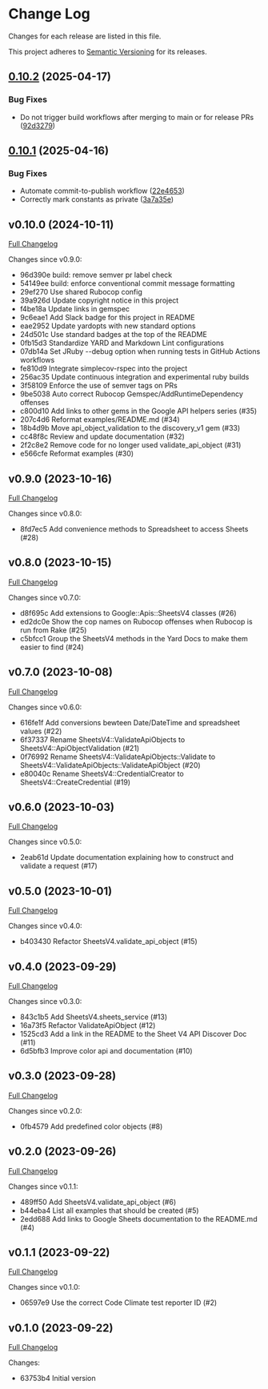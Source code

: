 # Change Log

Changes for each release are listed in this file.

This project adheres to [Semantic Versioning](https://semver.org/) for its releases.

## [0.10.2](https://github.com/main-branch/sheets_v4/compare/v0.10.1...v0.10.2) (2025-04-17)


### Bug Fixes

* Do not trigger build workflows after merging to main or for release PRs ([92d3279](https://github.com/main-branch/sheets_v4/commit/92d32796a9ca032a0805ed0ee83d6a9feecd237d))

## [0.10.1](https://github.com/main-branch/sheets_v4/compare/v0.10.0...v0.10.1) (2025-04-16)


### Bug Fixes

* Automate commit-to-publish workflow ([22e4653](https://github.com/main-branch/sheets_v4/commit/22e4653cc0699225951c1b85bae101677f3dfc04))
* Correctly mark constants as private ([3a7a35e](https://github.com/main-branch/sheets_v4/commit/3a7a35e94fec40759c995c24a7a93085407ee415))

## v0.10.0 (2024-10-11)

[Full Changelog](https://github.com/main-branch/sheets_v4/compare/v0.9.0..v0.10.0)

Changes since v0.9.0:

* 96d390e build: remove semver pr label check
* 54149ee build: enforce conventional commit message formatting
* 29ef270 Use shared Rubocop config
* 39a926d Update copyright notice in this project
* f4be18a Update links in gemspec
* 9c6eae1 Add Slack badge for this project in README
* eae2952 Update yardopts with new standard options
* 24d501c Use standard badges at the top of the README
* 0fb15d3 Standardize YARD and Markdown Lint configurations
* 07db14a Set JRuby --debug option when running tests in GitHub Actions workflows
* fe810d9 Integrate simplecov-rspec into the project
* 256ac35 Update continuous integration and experimental ruby builds
* 3f58109 Enforce the use of semver tags on PRs
* 9be5038 Auto correct Rubocop Gemspec/AddRuntimeDependency offenses
* c800d10 Add links to other gems in the Google API helpers series (#35)
* 207c4d6 Reformat examples/README.md (#34)
* 18b4d9b Move api_object_validation to the discovery_v1 gem (#33)
* cc48f8c Review and update documentation (#32)
* 2f2c8e2 Remove code for no longer used validate_api_object (#31)
* e566cfe Reformat examples (#30)

## v0.9.0 (2023-10-16)

[Full Changelog](https://github.com/main-branch/sheets_v4/compare/v0.8.0..v0.9.0)

Changes since v0.8.0:

* 8fd7ec5 Add convenience methods to Spreadsheet to access Sheets (#28)

## v0.8.0 (2023-10-15)

[Full Changelog](https://github.com/main-branch/sheets_v4/compare/v0.7.0..v0.8.0)

Changes since v0.7.0:

* d8f695c Add extensions to Google::Apis::SheetsV4 classes (#26)
* ed2dc0e Show the cop names on Rubocop offenses when Rubocop is run from Rake (#25)
* c5bfcc1 Group the SheetsV4 methods in the Yard Docs to make them easier to find (#24)

## v0.7.0 (2023-10-08)

[Full Changelog](https://github.com/main-branch/sheets_v4/compare/v0.6.0..v0.7.0)

Changes since v0.6.0:

* 616fe1f Add conversions bewteen Date/DateTime and spreadsheet values (#22)
* 6f37337 Rename SheetsV4::ValidateApiObjects to SheetsV4::ApiObjectValidation (#21)
* 0f76992 Rename SheetsV4::ValidateApiObjects::Validate to SheetsV4::ValidateApiObjects::ValidateApiObject (#20)
* e80040c Rename SheetsV4::CredentialCreator to SheetsV4::CreateCredential (#19)

## v0.6.0 (2023-10-03)

[Full Changelog](https://github.com/main-branch/sheets_v4/compare/v0.5.0..v0.6.0)

Changes since v0.5.0:

* 2eab61d Update documentation explaining how to construct and validate a request (#17)

## v0.5.0 (2023-10-01)

[Full Changelog](https://github.com/main-branch/sheets_v4/compare/v0.4.0..v0.5.0)

Changes since v0.4.0:

* b403430 Refactor SheetsV4.validate_api_object (#15)

## v0.4.0 (2023-09-29)

[Full Changelog](https://github.com/main-branch/sheets_v4/compare/v0.3.0..v0.4.0)

Changes since v0.3.0:

* 843c1b5 Add SheetsV4.sheets_service (#13)
* 16a73f5 Refactor ValidateApiObject (#12)
* 1525cd3 Add a link in the README to the Sheet V4 API Discover Doc (#11)
* 6d5bfb3 Improve color api and documentation (#10)

## v0.3.0 (2023-09-28)

[Full Changelog](https://github.com/main-branch/sheets_v4/compare/v0.2.0..v0.3.0)

Changes since v0.2.0:

* 0fb4579 Add predefined color objects (#8)

## v0.2.0 (2023-09-26)

[Full Changelog](https://github.com/main-branch/sheets_v4/compare/v0.1.1..v0.2.0)

Changes since v0.1.1:

* 489ff50 Add SheetsV4.validate_api_object (#6)
* b44eba4 List all examples that should be created (#5)
* 2edd688 Add links to Google Sheets documentation to the README.md (#4)

## v0.1.1 (2023-09-22)

[Full Changelog](https://github.com/main-branch/sheets_v4/compare/v0.1.0..v0.1.1)

Changes since v0.1.0:

* 06597e9 Use the correct Code Climate test reporter ID (#2)

## v0.1.0 (2023-09-22)

[Full Changelog](https://github.com/main-branch/sheets_v4/compare/63753b4..v0.1.0)

Changes:

* 63753b4 Initial version
